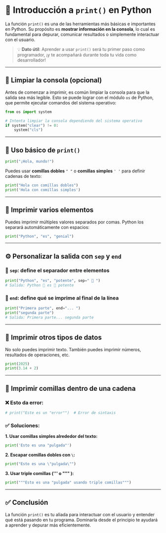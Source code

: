 # 🔨 Introducción a `print()` en Python

La función `print()` es una de las herramientas más básicas e importantes en Python. Su propósito es **mostrar información en la consola**, lo cual es fundamental para depurar, comunicar resultados o simplemente interactuar con el usuario.

> 💡 **Dato útil**: Aprender a usar `print()` será tu primer paso como programador, ¡y te acompañará durante toda tu vida como desarrollador!

---

## 🧼 Limpiar la consola (opcional)

Antes de comenzar a imprimir, es común limpiar la consola para que la salida sea más legible. Esto se puede lograr con el módulo `os` de Python, que permite ejecutar comandos del sistema operativo:

```python
from os import system

# Intenta limpiar la consola dependiendo del sistema operativo
if system("clear") != 0:
    system("cls")
```

---

## 📌 Uso básico de `print()`

```python
print("¡Hola, mundo!")
```

Puedes usar **comillas dobles** `" "` o **comillas simples** `' '` para definir cadenas de texto:

```python
print("Hola con comillas dobles")
print('Hola con comillas simples')
```

---

## 🧹 Imprimir varios elementos

Puedes imprimir múltiples valores separados por comas. Python los separará automáticamente con espacios:

```python
print("Python", "es", "genial")
```

---

## ⚙️ Personalizar la salida con `sep` y `end`

### 🔹 `sep`: define el separador entre elementos

```python
print("Python", "es", "potente", sep=" 🚀 ")
# Salida: Python 🚀 es 🚀 potente
```

### 🔹 `end`: define qué se imprime al final de la línea

```python
print("Primera parte", end="... ")
print("segunda parte")
# Salida: Primera parte... segunda parte
```

---

## 🔢 Imprimir otros tipos de datos

No solo puedes imprimir texto. También puedes imprimir números, resultados de operaciones, etc.

```python
print(2025)
print(3.14 + 2)
```

---

## 📝 Imprimir comillas dentro de una cadena

### ❌ Esto da error:

```python
# print("Este es un "error"")  # Error de sintaxis
```

### ✅ Soluciones:

**1. Usar comillas simples alrededor del texto:**

```python
print('Esto es una "pulgada"')
```

**2. Escapar comillas dobles con `\`:**

```python
print("Esto es una \"pulgada\"")
```

**3. Usar triple comillas (''' o """ ):**

```python
print("""Esto es una "pulgada" usando triple comillas""")
```

---

## ✅ Conclusión

La función `print()` es tu aliada para interactuar con el usuario y entender qué está pasando en tu programa. Dominarla desde el principio te ayudará a aprender y depurar más eficientemente.
